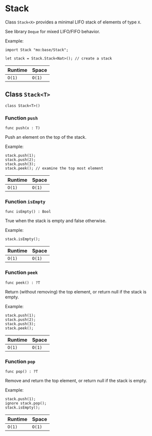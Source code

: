 # Stack
Class `Stack<X>` provides a minimal LIFO stack of elements of type `X`.

See library `Deque` for mixed LIFO/FIFO behavior.

Example:
```motoko name=initialize
import Stack "mo:base/Stack";

let stack = Stack.Stack<Nat>(); // create a stack
```
| Runtime   | Space     |
|-----------|-----------|
| `O(1)` | `O(1)` |

## Class `Stack<T>`

``` motoko no-repl
class Stack<T>()
```


### Function `push`
``` motoko no-repl
func push(x : T)
```

Push an element on the top of the stack.

Example:
```motoko include=initialize
stack.push(1);
stack.push(2);
stack.push(3);
stack.peek(); // examine the top most element
```
| Runtime   | Space     |
|-----------|-----------|
| `O(1)` | `O(1)` |


### Function `isEmpty`
``` motoko no-repl
func isEmpty() : Bool
```

True when the stack is empty and false otherwise.

Example:
```motoko include=initialize
stack.isEmpty();
```

| Runtime   | Space     |
|-----------|-----------|
| `O(1)` | `O(1)` |


### Function `peek`
``` motoko no-repl
func peek() : ?T
```

Return (without removing) the top element, or return null if the stack is empty.

Example:
```motoko include=initialize
stack.push(1);
stack.push(2);
stack.push(3);
stack.peek();
```

| Runtime   | Space     |
|-----------|-----------|
| `O(1)` | `O(1)` |


### Function `pop`
``` motoko no-repl
func pop() : ?T
```

Remove and return the top element, or return null if the stack is empty.

Example:
```motoko include=initialize
stack.push(1);
ignore stack.pop();
stack.isEmpty();
```

| Runtime   | Space     |
|-----------|-----------|
| `O(1)` | `O(1)` |
